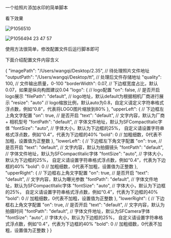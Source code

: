 一个给照片添加水印的简单脚本

看下效果

![P1056510](https://github.com/user-attachments/assets/2120827a-7fee-4433-b5b0-d70ee192c53f)


![P1056494 23 47 57](https://github.com/user-attachments/assets/94e8360c-9fc1-43bd-981b-bf38700997bf)


使用方法很简单，修改配置文件后运行脚本即可

下面介绍配置文件内容含义


{
  "imagePath": "/Users/wangqi/Desktop/2.35",      // 待处理照片文件地址
  "outputPath": "/Users/wangqi/Desktop/tt",       // 处理后文件存储地址
  "quality": 100,                                 // 文件输出质量，0-100
  "borderWidth": 0.07,                            // 下边框宽度占比，默认0.07，如果是纵向构图建议0.04
  "logo": {                                       // logo配置
    "on": false,                                  // 是否开启logo展示
    "filePath": "default",                        // logo地址，默认default为根据相机厂商进行展示
    "resize": "auto"                              // logo缩放比例，默认auto为0.8，自定义请定义字符串格式浮点数，例如“0.8”，代表将LOGO图片缩放到80%
  },
  "upperLeft": {                                  // 下边框左上角文字配置
    "on": true,                                   // 是否开启
    "text": "default",                            // 文字内容，默认为厂商 + 相机型号
    "fontPath": "default",                        // 字体文件地址，默认为SFCompactItalic字体
    "fontSize": "auto",                           // 字体大小，默认为下边框的25%， 自定义请设置字符串格式浮点数，例如“0.4”，代表为下边框的40%
    "bold": 0                                     // 加粗细数，0代表不加粗，设置值为正整数
  },
  "lowerLeft": {                                  // 下边框左下角文字配置
    "on": true,                                   // 是否开启
    "text": "default",                            // 文字内容，默认为拍摄镜头
    "fontPath": "default",                        // 字体文件地址，默认为SFCompactItalic字体
    "fontSize": "auto",                           // 字体大小，默认为下边框的25%， 自定义请设置字符串格式浮点数，例如“0.4”，代表为下边框的40%
    "bold": 0                                     // 加粗细数，0代表不加粗，设置值为正整数
  },
  "upperRight": {                                 // 下边框右上角文字配置
    "on": true,                                   // 是否开启
    "text": "default",                            // 文字内容，默认为曝光参数
    "fontPath": "default",                        // 字体文件地址，默认为SFCompactItalic字体
    "fontSize": "auto",                           // 字体大小，默认为下边框的25%， 自定义请设置字符串格式浮点数，例如“0.4”，代表为下边框的40%
    "bold": 0                                     // 加粗细数，0代表不加粗，设置值为正整数
  },
  "lowerRight": {                                 // 下边框右上角文字配置
    "on": true,                                   // 是否开启
    "text": "default",                            // 文字内容，默认为拍摄时间
    "fontPath": "default",                        // 字体文件地址，默认为SFCamera字体
    "fontSize": "auto",                           // 字体大小，默认为下边框的25%， 自定义请设置字符串格式浮点数，例如“0.4”，代表为下边框的40%
    "bold": 0                                     // 加粗细数，0代表不加粗，设置值为正整数
  }
}
